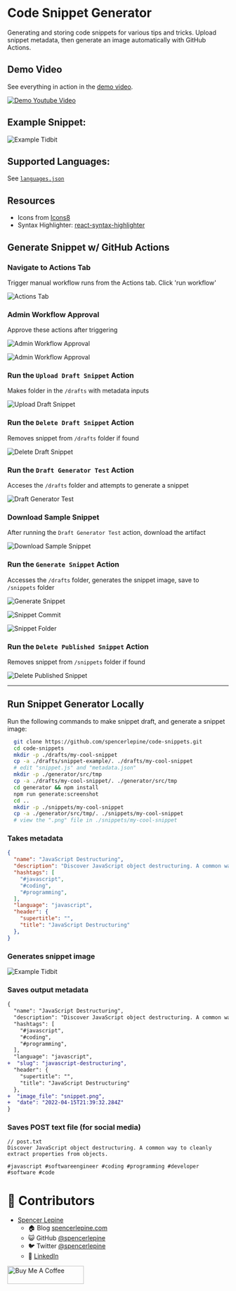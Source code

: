# Code Snippet Generator
Generating and storing code snippets for various tips and tricks. Upload snippet metadata, then generate an image automatically with GitHub Actions.

## Demo Video
See everything in action in the [demo video](<VIDEO_LINK>).

[![Demo Youtube Video](./actions-screenshots/youtube_thumbnail.png)](<VIDEO_LINK>)

## Example Snippet:
![Example Tidbit](./snippets/snippet-example/javascript-destructure-snippet.png)

## Supported Languages:
See [`languages.json`](./generator/src/constants/languages.json)


## Resources
- Icons from [Icons8](https://icons8.com/)
- Syntax Highlighter: [react-syntax-highlighter](https://www.npmjs.com/package/react-syntax-highlighter)
## Generate Snippet w/ GitHub Actions

### Navigate to Actions Tab
Trigger manual workflow runs from the Actions tab. Click 'run workflow'

![Actions Tab](./action-screenshots/actions_tab.png)

### Admin Workflow Approval
Approve these actions after triggering

![Admin Workflow Approval](./action-screenshots/approve_workflow.png)

![Admin Workflow Approval](./action-screenshots/admin_approve.png)

### Run the `Upload Draft Snippet` Action
Makes folder in the `/drafts` with metadata inputs

![Upload Draft Snippet](./action-screenshots/upload_draft.png)

### Run the `Delete Draft Snippet` Action
Removes snippet from `/drafts` folder if found

![Delete Draft Snippet](./action-screenshots/delete_draft.png)

### Run the `Draft Generator Test` Action
Acceses the `/drafts` folder and attempts to generate a snippet

![Draft Generator Test](./action-screenshots/test_generator.png)


### Download Sample Snippet
After running the `Draft Generator Test` action, download the artifact

![Download Sample Snippet](./action-screenshots/draft_generator_test.png)

### Run the `Generate Snippet` Action
Accesses the `/drafts` folder, generates the snippet image, save to `/snippets` folder

![Generate Snippet](./action-screenshots/generate_snippet.png)

![Snippet Commit](./action-screenshots/snippet_commit.png)

![Snippet Folder](./action-screenshots/snippets_folder.png)

### Run the `Delete Published Snippet` Action
Removes snippet from `/snippets` folder if found

![Delete Published Snippet](./action-screenshots/delete_published.png)

---
## Run Snippet Generator Locally
Run the following commands to make snippet draft, and generate a snippet image:
```sh
  git clone https://github.com/spencerlepine/code-snippets.git
  cd code-snippets
  mkdir -p ./drafts/my-cool-snippet
  cp -a ./drafts/snippet-example/. ./drafts/my-cool-snippet
  # edit "snippet.js" and "metadata.json"
  mkdir -p ./generator/src/tmp
  cp -a ./drafts/my-cool-snippet/. ./generator/src/tmp
  cd generator && npm install
  npm run generate:screenshot
  cd ..
  mkdir -p ./snippets/my-cool-snippet
  cp -a ./generator/src/tmp/. ./snippets/my-cool-snippet
  # view the ".png" file in ./snippets/my-cool-snippet
```

### Takes metadata
```json
{
  "name": "JavaScript Destructuring",
  "description": "Discover JavaScript object destructuring. A common way to cleanly extract properties from objects.",
  "hashtags": [
    "#javascript",
    "#coding",
    "#programming",
  ],
  "language": "javascript",
  "header": {
    "supertitle": "",
    "title": "JavaScript Destructuring"
  },
}
```

### Generates snippet image
![Example Tidbit](./snippets/snippet-example/javascript-destructure-snippet.png)

### Saves output metadata
```diff
{
  "name": "JavaScript Destructuring",
  "description": "Discover JavaScript object destructuring. A common way to cleanly extract properties from objects.",
  "hashtags": [
    "#javascript",
    "#coding",
    "#programming",
  ],
  "language": "javascript",
+  "slug": "javascript-destructuring",
  "header": {
    "supertitle": "",
    "title": "JavaScript Destructuring"
  },
+  "image_file": "snippet.png",
+  "date": "2022-04-15T21:39:32.284Z"
}
```

### Saves POST text file (for social media)
```
// post.txt
Discover JavaScript object destructuring. A common way to cleanly extract properties from objects.

#javascript #softwareengineer #coding #programming #developer #software #code
```

# 🚀 Contributors

- [Spencer Lepine](https://github.com/spencerlepine)
  - 🏠 Blog [spencerlepine.com](https://www.spencerlepine.com)
  - 😺 GitHub [@spencerlepine](https://github.com/spencerlepine)
  - 🐦 Twitter [@spencerlepine](http://twitter.com/spencerlepine)
  - 💼 [LinkedIn](https://www.linkedin.com/in/spencer-lepine)

<a href="https://www.buymeacoffee.com/spencerlepine" target="_blank"><img src="https://cdn.buymeacoffee.com/buttons/default-orange.png" alt="Buy Me A Coffee" height="41" width="174"></a>
